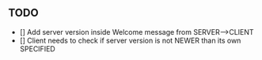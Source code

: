 ## TODO

- [] Add server version inside Welcome message from SERVER-->CLIENT
- [] Client needs to check if server version is not NEWER than its own SPECIFIED